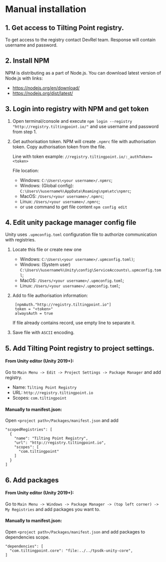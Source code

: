 # Manual installation


## 1. Get access to Tilting Point registry.
To get access to the registry contact DevRel team. Response will contain username and password.


## 2. Install NPM
NPM is distributing as a part of Node.js. You can download latest version of Node.js with links:
* https://nodejs.org/en/download/
* https://nodejs.org/dist/latest/


## 3. Login into registry with NPM and get token

1) Open terminal/console and execute `npm login --registry "http://registry.tiltingpoint.io/"` and use username and password from step 1.
   

2) Get authorisation token. NPM will create `.npmrc` file with authorisation token. Copy authorisation token from the file.
   
    Line with token example: `//registry.tiltingpoint.io/:_authToken=<token>`

    File location:
    * Windows: `C:\Users\<your username>/.npmrc`;
    * Windows: (Global config): `C:\Users\%username%\AppData\Roaming\npm\etc\npmrc`;
    * MacOS: `/Users/<your username>/.npmrc`;
    * Linux: `/Users/<your username>/.npmrc`;
    * or use command to get file content `npm config edit`


## 4. Edit unity package manager config file

Unity uses `.upmconfig.toml` configuration file to authorize communication with registries.

1) Locate this file or create new one
    * Windows: `C:\Users\<your username>/.upmconfig.toml)`;
    * Windows: (System user) `C:\Users\%username%\Unity\config\ServiceAccounts\.upmconfig.toml`;
    * MacOS: `/Users/<your username>/.upmconfig.toml`;
    * Linux: `/Users/<your username>/.upmconfig.toml`;
    

2) Add to file authorisation information:
   
        [npmAuth."http://registry.tiltingpoint.io"]
        token = "<token>"
        alwaysAuth = true

    If file already contains record, use empty line to separate it.


3) Save file with `ASCII` encoding.


## 5. Add Tilting Point registry to project settings.


#### From Unity editor (Unity 2019+):
Go to `Main Menu -> Edit -> Project Settings -> Package Manager` and add registry.

* Name: `Tilting Point Registry`
* URL: `http://registry.tiltingpoint.io`
* Scopes: `com.tiltingpoint`


#### Manually to manifest.json:
Open `<project path>/Packages/manifest.json` and add

    "scopedRegistries": [
      {
        "name": "Tilting Point Registry",
        "url": "http://registry.tiltingpoint.io",
        "scopes": [
          "com.tiltingpoint"
        ]
      }
    ]

## 6. Add packages
#### From Unity editor (Unity 2019+):
Go to `Main Menu -> Windows -> Package Manager -> (top left corner) -> My Registries` and add packages you want to.

#### Manually to manifest.json:
Open `<project path>/Packages/manifest.json` and add packages to dependencies scope.

    "dependencies": [
      "com.tiltingpoint.core": "file:../../tpsdk-unity-core",
    ]